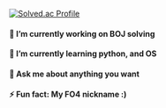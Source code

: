 [![Solved.ac Profile](http://mazassumnida.wtf/api/v2/generate_badge?boj=zxcrtf245)](https://solved.ac/zxcrtf245/)

#### 🔭 I’m currently working on BOJ solving
#### 🌱 I’m currently learning python, and OS
#### 💬 Ask me about anything you want
#### ⚡ Fun fact: My FO4 nickname :)
